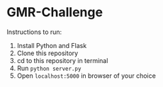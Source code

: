 # GMR-Challenge
Instructions to run:
1. Install Python and Flask
2. Clone this repository
3. cd to this repository in terminal
4. Run ```python server.py```
5. Open ```localhost:5000``` in browser of your choice

